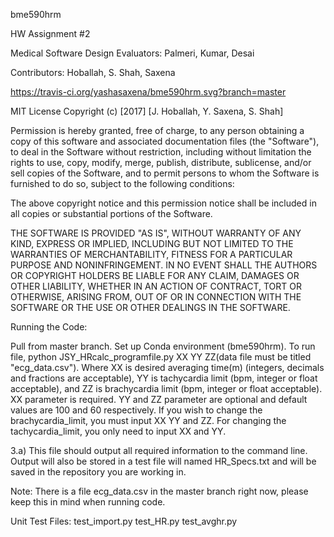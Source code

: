 bme590hrm

HW Assignment #2 

Medical Software Design Evaluators: Palmeri, Kumar, Desai 

Contributors: Hoballah, S. Shah, Saxena

https://travis-ci.org/yashasaxena/bme590hrm.svg?branch=master

MIT License Copyright (c) [2017] [J. Hoballah, Y. Saxena, S. Shah]

Permission is hereby granted, free of charge, to any person obtaining a copy of this software and associated documentation files (the "Software"), to deal in the Software without restriction, including without limitation the rights to use, copy, modify, merge, publish, distribute, sublicense, and/or sell copies of the Software, and to permit persons to whom the Software is furnished to do so, subject to the following conditions:

The above copyright notice and this permission notice shall be included in all copies or substantial portions of the Software.

THE SOFTWARE IS PROVIDED "AS IS", WITHOUT WARRANTY OF ANY KIND, EXPRESS OR IMPLIED, INCLUDING BUT NOT LIMITED TO THE WARRANTIES OF MERCHANTABILITY, FITNESS FOR A PARTICULAR PURPOSE AND NONINFRINGEMENT. IN NO EVENT SHALL THE AUTHORS OR COPYRIGHT HOLDERS BE LIABLE FOR ANY CLAIM, DAMAGES OR OTHER LIABILITY, WHETHER IN AN ACTION OF CONTRACT, TORT OR OTHERWISE, ARISING FROM, OUT OF OR IN CONNECTION WITH THE SOFTWARE OR THE USE OR OTHER DEALINGS IN THE SOFTWARE.

Running the Code:

Pull from master branch.
Set up Conda environment (bme590hrm).
To run file, python JSY_HRcalc_programfile.py XX YY ZZ(data file must be titled "ecg_data.csv"). Where XX is desired averaging time(m) (integers, decimals and fractions are acceptable), YY is tachycardia limit (bpm, integer or float acceptable), and ZZ is brachycardia limit (bpm, integer or float acceptable). XX parameter is required. YY and ZZ parameter are optional and default values are 100 and 60 respectively. If you wish to change the brachycardia_limit, you must input XX YY and ZZ. For changing the tachycardia_limit, you only need to input XX and YY.

3.a) This file should output all required information to the command line. Output will also be stored in a test file will named HR_Specs.txt and will be saved in the repository you are working in.

Note: There is a file ecg_data.csv in the master branch right now, please keep this in mind when running code.

Unit Test Files:
test_import.py
test_HR.py
test_avghr.py
